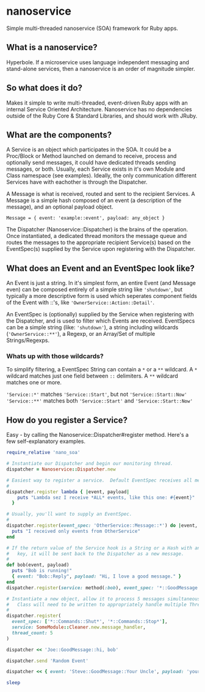 # nanoservice
Simple multi-threaded nanoservice (SOA) framework for Ruby apps.

## What is a nanoservice?
Hyperbole.  If a microservice uses language independent messaging and stand-alone services, then a nanoservice is an order of magnitude simpler.

## So what does it do?
Makes it simple to write multi-threaded, event-driven Ruby apps with an internal Service Oriented Architecture.  Nanoservice has no dependencies outside of the Ruby Core & Standard Libraries, and should work with JRuby.

## What are the components?
A Service is an object which participates in the SOA.  It could be a Proc/Block or Method launched on demand to receive, process and optionally send messages, it could have dedicated threads sending messages, or both.  Usually, each Service exists in it's own Module and Class namespace (see examples).  Ideally, the only communication different Services have with eachother is through the Dispatcher.

A Message is what is received, routed and sent to the recipient Services.  A Message is a simple hash composed of an event (a description of the message), and an optional payload object.

`Message = { event: 'example::event', payload: any_object }`

The Dispatcher (Nanoservice::Dispatcher) is the brains of the operation.  Once instantiated, a dedicated thread monitors the message queue and routes the messages to the appropriate recipient Service(s) based on the EventSpec(s) supplied by the Service upon registering with the Dispatcher.

## What does an Event and an EventSpec look like?
An Event is just a string.  In it's simplest form, an entire Event (and Message even) can be composed entirely of a simple string like `'shutdown'`, but typically a more descriptive form is used which seperates component fields of the Event with ::'s, like `'OwnerService::Action::Detail'`.

An EventSpec is (optionally) supplied by the Service when registering with the Dispatcher, and is used to filter which Events are received.  EventSpecs can be a simple string (like: `'shutdown'`), a string including wildcards (`'OwnerService::**'`), a Regexp, or an Array/Set of multiple Strings/Regexps.

### Whats up with those wildcards?
To simplify filtering, a EventSpec String can contain a `*` or a `**` wildcard.  A `*` wildcard matches just one field between `::` delimiters.  A `**` wildcard matches one or more.

`'Service::*'` matches `'Service::Start'`, but not `'Service::Start::Now'`
`'Service::**'` matches both `'Service::Start'` and `'Service::Start::Now'`

## How do you register a Service?
Easy - by calling the Nanoservice::Dispatcher#register method.  Here's a few self-explanatory examples.

```ruby
require_relative 'nano_soa'

# Instantiate our Dispatcher and begin our monitoring thread.
dispatcher = Nanoservice::Dispatcher.new

# Easiest way to register a service.  Default EventSpec receives all messages.
#
dispatcher.register lambda { |event, payload|
    puts "Lambda sez I receive *ALL* events, like this one: #{event}"
  }

# Usually, you'll want to supply an EventSpec.
#
dispatcher.register(event_spec: 'OtherService::Message::*') do |event, payload|
  puts "I received only events from OtherService"
end

# If the return value of the Service hook is a String or a Hash with an :event
#   key, it will be sent back to the Dispatcher as a new message.
#
def bob(event, payload)
  puts "Bob is running!"
  { event: "Bob::Reply", payload: "Hi, I love a good message." }
end
dispatcher.register(service: method(:bob), event_spec: '*::GoodMessage::**')

# Instantiate a new object, allow it to process 5 messages simultaneously. This
#   Class will need to be written to appropriately handle multiple Threads.
#
dispatcher.register(
  event_spec: ['*::Commands::Shut*', '*::Commands::Stop*'],
  service: SomeModule::Cleaner.new.message_handler,
  thread_count: 5
)

dispatcher << 'Joe::GoodMessage::hi, bob'

dispatcher.send 'Random Event'

dispatcher << { event: 'Steve::GoodMessage::Your Uncle', payload: 'your_uncle' }

sleep
```
